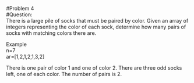 #Problem 4   
#Question:   
There is a large pile of socks that must be paired by color. Given an array of integers representing the color of each sock, 
determine how many pairs of socks with matching colors there are.

Example       
n=7     
ar=[1,2,1,2,1,3,2]

There is one pair of color 1 and one of color 2. 
There are three odd socks left, one of each color.
The number of pairs is 2.
